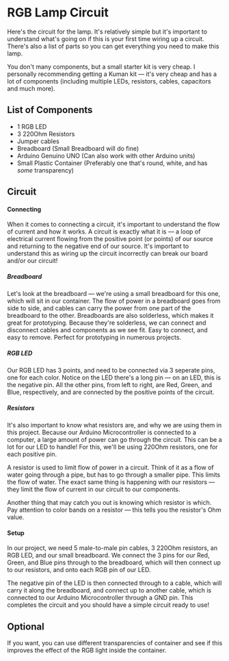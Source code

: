 # RGB Lamp Circuit

Here's the circuit for the lamp. It's relatively simple but it's important to understand what's going on if this is your first time wiring up a circuit. There's also a list of parts so you can get everything you need to make this lamp.

You don't many components, but a small starter kit is very cheap. I personally recommending getting a Kuman kit — it's very cheap and has a lot of components (including multiple LEDs, resistors, cables, capacitors and much more).

## List of Components

- 1 RGB LED
- 3 220Ohm Resistors
- Jumper cables
- Breadboard (Small Breadboard will do fine)
- Arduino Genuino UNO (Can also work with other Arduino units)
- Small Plastic Container (Preferably one that's round, white, and has *some* transparency)

## Circuit

#### Connecting

When it comes to connecting a circuit, it's important to understand the flow of current and how it works. A circuit is exactly what it is — a loop of electrical current flowing from the positive point (or points) of our source and returning to the negative end of our source. It's important to understand this as wiring up the circuit incorrectly can break our board and/or our circuit!

##### Breadboard

Let's look at the breadboard — we're using a small breadboard for this one, which will sit in our container. The flow of power in a breadboard goes from side to side, and cables can carry the power from one part of the breadboard to the other. Breadboards are also solderless, which makes it great for prototyping. Because they're solderless, we can connect and disconnect cables and components as we see fit. Easy to connect, and easy to remove. Perfect for prototyping in numerous projects.

##### RGB LED

Our RGB LED has 3 points, and need to be connected via 3 seperate pins, one for each color. Notice on the LED there's a long pin — on an LED, this is the negative pin. All the other pins, from left to right, are Red, Green, and Blue, respectively, and are connected by the positive points of the circuit.

##### Resistors

It's also important to know what resistors are, and why we are using them in this project. Because our Arduino Microcontroller is connected to a computer, a large amount of power can go through the circuit. This can be a lot for our LED to handle! For this, we'll be using 220Ohm resistors, one for each positive pin.

A resistor is used to limit flow of power in a circuit. Think of it as a flow of water going through a pipe, but has to go through a smaller pipe. This limits the flow of water. The exact same thing is happening with our resistors — they limit the flow of current in our circuit to our components.

Another thing that may catch you out is knowing which resistor is which. Pay attention to color bands on a resistor — this tells you the resistor's Ohm value.

#### Setup

In our project, we need 5 male-to-male pin cables, 3 220Ohm resistors, an RGB LED, and our small breadboard. We connect the 3 pins for our Red, Green, and Blue pins through to the breadboard, which will then connect up to our resistors, and onto each RGB pin of our LED.

The negative pin of the LED is then connected through to a cable, which will carry it along the breadboard, and connect up to another cable, which is connected to our Arduino Microcontroller through a GND pin. This completes the circuit and you should have a simple circuit ready to use!

## Optional

If you want, you can use different transparencies of container and see if this improves the effect of the RGB light inside the container.
